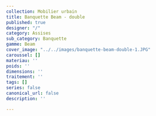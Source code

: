 ```yaml
---
collection: Mobilier urbain
title: Banquette Beam - double
published: true
designer: "/"
category: Assises
sub_category: Banquette
gamme: Beam
cover_image: "../../images/banquette-beam-double-1.JPG"
caroussel: []
materiau: ''
poids: ''
dimensions: ''
traitement: ''
tags: []
series: false
canonical_url: false
description: ''

---
```


